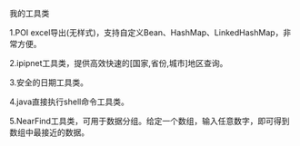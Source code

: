 我的工具类

1.POI excel导出(无样式)，支持自定义Bean、HashMap、LinkedHashMap，非常方便。

2.ipipnet工具类，提供高效快速的[国家,省份,城市]地区查询。

3.安全的日期工具类。

4.java直接执行shell命令工具类。

5.NearFind工具类，可用于数据分组。给定一个数组，输入任意数字，即可得到数组中最接近的数据。
